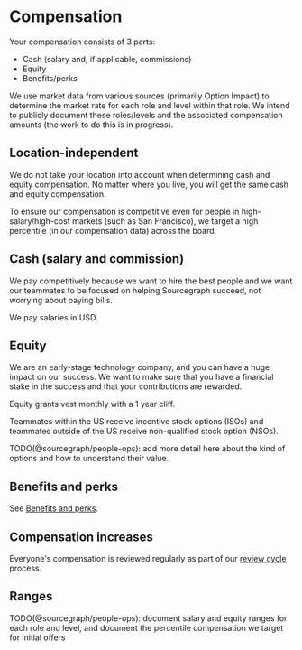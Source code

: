 # Compensation

Your compensation consists of 3 parts:

- Cash (salary and, if applicable, commissions)
- Equity
- Benefits/perks

We use market data from various sources (primarily Option Impact) to determine the market rate for each role and level within that role. We intend to publicly document these roles/levels and the associated compensation amounts (the work to do this is in progress).

## Location-independent

We do not take your location into account when determining cash and equity compensation. No matter where you live, you will get the same cash and equity compensation.

To ensure our compensation is competitive even for people in high-salary/high-cost markets (such as San Francisco), we target a high percentile (in our compensation data) across the board.

## Cash (salary and commission)

We pay competitively because we want to hire the best people and we want our teammates to be focused on helping Sourcegraph succeed, not worrying about paying bills.

We pay salaries in USD.

## Equity

We are an early-stage technology company, and you can have a huge impact on our success. We want to make sure that you have a financial stake in the success and that your contributions are rewarded.

Equity grants vest monthly with a 1 year cliff.

Teammates within the US receive incentive stock options (ISOs) and teammates outside of the US receive non-qualified stock option (NSOs).

TODO(@sourcegraph/people-ops): add more detail here about the kind of options and how to understand their value.

## Benefits and perks

See [Benefits and perks](benefits-and-perks.md).

## Compensation increases

Everyone's compensation is reviewed regularly as part of our [review cycle](https://about.sourcegraph.com/handbook/people-ops/review-cycles) process.

## Ranges

TODO(@sourcegraph/people-ops): document salary and equity ranges for each role and level, and document the percentile compensation we target for initial offers
